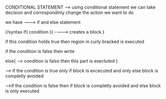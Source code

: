 CONDITIONAL STATEMENT -->
using conditional statement we can take decision and corrospondinly change the action we want to do

we have ---> if and else statement 

//syntax 
if(  condition ){
    ----> creates a block 
}

if this condition holds true then region in curly bracked is executed 

if the condition is false then write

else{
    --> condition is false then this part is exectuted 
}

--> if the condition is true only if block is excecuted and only else block is completly avoided 

-->if the condition is false then if block is completly avoided and else block is only executed 